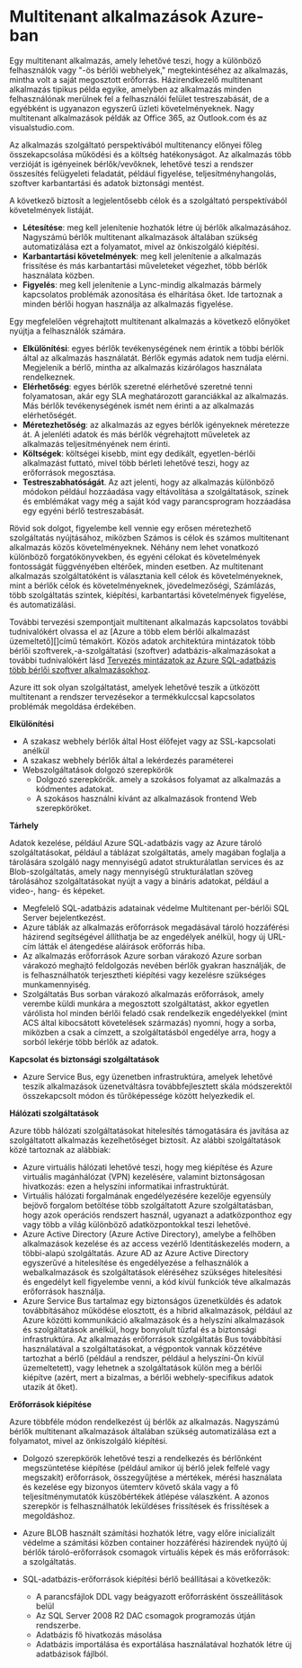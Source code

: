 <properties
    pageTitle="Több elem bérlői webhelyen alkalmazás mintát |} Microsoft Azure"
    description="Építészeti tekintse át és tervezés mintázatok, amelyek a több elem bérlői webalkalmazás megvalósítását a Azure talál."
    services=""
    documentationCenter=".net"
    authors="wadepickett" 
    manager="wpickett"
    editor=""/>

<tags
    ms.service="active-directory"
    ms.workload="identity"
    ms.tgt_pltfrm="na"
    ms.devlang="dotnet"
    ms.topic="article"
    ms.date="06/05/2015"
    ms.author="wpickett"/>

# <a name="multitenant-applications-in-azure"></a>Multitenant alkalmazások Azure-ban

Egy multitenant alkalmazás, amely lehetővé teszi, hogy a különböző felhasználók vagy "-ös bérlői webhelyek," megtekintéséhez az alkalmazás, mintha volt a saját megosztott erőforrás. Házirendkezelő multitenant alkalmazás tipikus példa egyike, amelyben az alkalmazás minden felhasználónak merülnek fel a felhasználói felület testreszabását, de a egyébként is ugyanazon egyszerű üzleti követelményeknek. Nagy multitenant alkalmazások példák az Office 365, az Outlook.com és az visualstudio.com.

Az alkalmazás szolgáltató perspektívából multitenancy előnyei főleg összekapcsolása működési és a költség hatékonyságot. Az alkalmazás több verzióját is igényeinek bérlők/vevőknek, lehetővé teszi a rendszer összesítés felügyeleti feladatát, például figyelése, teljesítményhangolás, szoftver karbantartási és adatok biztonsági mentést.

A következő biztosít a legjelentősebb célok és a szolgáltató perspektívából követelmények listáját.

- **Létesítése**: meg kell jelenítenie hozhatók létre új bérlők alkalmazásához.  Nagyszámú bérlők multitenant alkalmazások általában szükség automatizálása ezt a folyamatot, mivel az önkiszolgáló kiépítési.
- **Karbantartási követelmények**: meg kell jelenítenie a alkalmazás frissítése és más karbantartási műveleteket végezhet, több bérlők használata közben.
- **Figyelés**: meg kell jelenítenie a Lync-mindig alkalmazás bármely kapcsolatos problémák azonosítása és elhárítása őket. Ide tartoznak a minden bérlői hogyan használja az alkalmazás figyelése.

Egy megfelelően végrehajtott multitenant alkalmazás a következő előnyöket nyújtja a felhasználók számára.

- **Elkülönítési**: egyes bérlők tevékenységének nem érintik a többi bérlők által az alkalmazás használatát. Bérlők egymás adatok nem tudja elérni. Megjelenik a bérlő, mintha az alkalmazás kizárólagos használata rendelkeznek.
- **Elérhetőség**: egyes bérlők szeretné elérhetővé szeretné tenni folyamatosan, akár egy SLA meghatározott garanciákkal az alkalmazás. Más bérlők tevékenységének ismét nem érinti a az alkalmazás elérhetőségét.
- **Méretezhetőség**: az alkalmazás az egyes bérlők igényeknek méretezze át. A jelenléti adatok és más bérlők végrehajtott műveletek az alkalmazás teljesítményének nem érinti.
- **Költségek**: költségei kisebb, mint egy dedikált, egyetlen-bérlői alkalmazást futtató, mivel több bérleti lehetővé teszi, hogy az erőforrások megosztása.
- **Testreszabhatóságát**. Az azt jelenti, hogy az alkalmazás különböző módokon például hozzáadása vagy eltávolítása a szolgáltatások, színek és emblémákat vagy még a saját kód vagy parancsprogram hozzáadása egy egyéni bérlő testreszabását.

Rövid sok dolgot, figyelembe kell vennie egy erősen méretezhető szolgáltatás nyújtásához, miközben Számos is célok és számos multitenant alkalmazás közös követelményeknek. Néhány nem lehet vonatkozó különböző forgatókönyvekben, és egyéni célokat és követelmények fontosságát függvényében eltérőek, minden esetben. Az multitenant alkalmazás szolgáltatóként is választania kell célok és követelményeknek, mint a bérlők célok és követelményeknek, jövedelmezőségi, Számlázás, több szolgáltatás szintek, kiépítési, karbantartási követelmények figyelése, és automatizálási.

További tervezési szempontjait multitenant alkalmazás kapcsolatos további tudnivalókért olvassa el az [Azure a több elem bérlői alkalmazást üzemeltető][]című témakört. Közös adatok architektúra mintázatok több bérlői szoftverek,-a-szolgáltatási (szoftver) adatbázis-alkalmazásokat a további tudnivalókért lásd [Tervezés mintázatok az Azure SQL-adatbázis több bérlői szoftver alkalmazásokhoz](./sql-database/sql-database-design-patterns-multi-tenancy-saas-applications.md). 

Azure itt sok olyan szolgáltatást, amelyek lehetővé teszik a ütközött multitenant a rendszer tervezésekor a termékkulccsal kapcsolatos problémák megoldása érdekében.

**Elkülönítési**

- A szakasz webhely bérlők által Host élőfejet vagy az SSL-kapcsolati anélkül
- A szakasz webhely bérlők által a lekérdezés paraméterei
- Webszolgáltatások dolgozó szerepkörök
    - Dolgozó szerepkörök. amely a szokásos folyamat az alkalmazás a kódmentes adatokat.
    - A szokásos használni kívánt az alkalmazások frontend Web szerepköröket.

**Tárhely**

Adatok kezelése, például Azure SQL-adatbázis vagy az Azure tároló szolgáltatásokat, például a táblázat szolgáltatás, amely magában foglalja a tárolására szolgáló nagy mennyiségű adatot strukturálatlan services és az Blob-szolgáltatás, amely nagy mennyiségű strukturálatlan szöveg tárolásához szolgáltatásokat nyújt a vagy a bináris adatokat, például a video-, hang- és képeket.

- Megfelelő SQL-adatbázis adatainak védelme Multitenant per-bérlői SQL Server bejelentkezést.
- Azure táblák az alkalmazás erőforrások megadásával tároló hozzáférési házirend segítségével állíthatja be az engedélyek anélkül, hogy új URL-cím látták el átengedése aláírások erőforrás hiba.
- Az alkalmazás erőforrások Azure sorban várakozó Azure sorban várakozó meghajtó feldolgozás nevében bérlők gyakran használják, de is felhasználhatók terjesztheti kiépítési vagy kezelésre szükséges munkamennyiség.
- Szolgáltatás Bus sorban várakozó alkalmazás erőforrások, amely verembe küldi munkára a megosztott szolgáltatást, akkor egyetlen várólista hol minden bérlői feladó csak rendelkezik engedélyekkel (mint ACS által kibocsátott követelések származás) nyomni, hogy a sorba, miközben a csak a címzett, a szolgáltatásból engedélye arra, hogy a sorból lekérje több bérlők az adatok.


**Kapcsolat és biztonsági szolgáltatások**

- Azure Service Bus, egy üzenetben infrastruktúra, amelyek lehetővé teszik alkalmazások üzenetváltásra továbbfejlesztett skála módszerektől összekapcsolt módon és tűrőképessége között helyezkedik el.

**Hálózati szolgáltatások**

Azure több hálózati szolgáltatásokat hitelesítés támogatására és javítása az szolgáltatott alkalmazás kezelhetőséget biztosít. Az alábbi szolgáltatások közé tartoznak az alábbiak:

- Azure virtuális hálózati lehetővé teszi, hogy meg kiépítése és Azure virtuális magánhálózat (VPN) kezelésére, valamint biztonságosan hivatkozás: ezen a helyszíni informatikai infrastruktúrát.
- Virtuális hálózati forgalmának engedélyezésére kezelője egyensúly bejövő forgalom betöltése több szolgáltatott Azure szolgáltatásban, hogy azok operációs rendszert használ, ugyanazt a adatközponthoz egy vagy több a világ különböző adatközpontokkal teszi lehetővé.
- Azure Active Directory (Azure Active Directory), amelybe a felhőben alkalmazások kezelése és az access vezérlő Identitáskezelés modern, a többi-alapú szolgáltatás. Azure AD az Azure Active Directory egyszerűvé a hitelesítése és engedélyezése a felhasználók a webalkalmazások és szolgáltatások eléréséhez szükséges hitelesítési és engedélyt kell figyelembe venni, a kód kívül funkciók téve alkalmazás erőforrások használja.
- Azure Service Bus tartalmaz egy biztonságos üzenetküldés és adatok továbbításához működése elosztott, és a hibrid alkalmazások, például az Azure közötti kommunikáció alkalmazások és a helyszíni alkalmazások és szolgáltatások anélkül, hogy bonyolult tűzfal és a biztonsági infrastruktúra. Az alkalmazás erőforrások szolgáltatás Bus továbbítási használatával a szolgáltatásokat, a végpontok vannak közzétéve tartozhat a bérlő (például a rendszer, például a helyszíni-Ön kívül üzemeltetett), vagy lehetnek a szolgáltatások külön meg a bérlői kiépítve (azért, mert a bizalmas, a bérlői webhely-specifikus adatok utazik át őket).



**Erőforrások kiépítése**

Azure többféle módon rendelkezést új bérlők az alkalmazás. Nagyszámú bérlők multitenant alkalmazások általában szükség automatizálása ezt a folyamatot, mivel az önkiszolgáló kiépítési.

- Dolgozó szerepkörök lehetővé teszi a rendelkezés és bérlőnként megszüntetése kiépítése (például amikor új bérlő jelek felfelé vagy megszakít) erőforrások, összegyűjtése a mértékek, mérési használata és kezelése egy bizonyos ütemterv követő skála vagy a fő teljesítménymutatók küszöbértékek átlépése válaszként. A azonos szerepkör is felhasználhatók leküldéses frissítések és frissítések a megoldáshoz.
- Azure BLOB használt számítási hozhatók létre, vagy előre inicializált védelme a számítási közben container hozzáférési házirendek nyújtó új bérlők tároló-erőforrások csomagok virtuális képek és más erőforrások: a szolgáltatás.
- SQL-adatbázis-erőforrások kiépítési bérlő beállításai a következők:

    -   A parancsfájlok DDL vagy beágyazott erőforrásként összeállítások belül
    -   Az SQL Server 2008 R2 DAC csomagok programozás útján rendszerbe.
    -   Adatbázis fő hivatkozás másolása
    -   Adatbázis importálása és exportálása használatával hozhatók létre új adatbázisok fájlból.



<!--links-->

[A több elem bérlői alkalmazás Azure szolgáltatónál]: http://msdn.microsoft.com/library/hh534480.aspx
[Designing Multitenant Applications on Azure]: http://msdn.microsoft.com/library/windowsazure/hh689716
